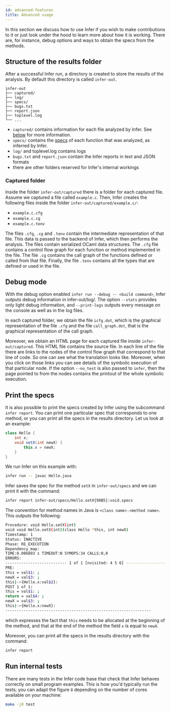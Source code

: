 ```yaml
---
id: advanced-features
title: Advanced usage
---
```


In this section we discuss how to use Infer if you wish to make contributions to
it or just look under the hood to learn more about how it is working. There are,
for instance, debug options and ways to obtain the specs from the methods.

## Structure of the results folder

After a successful Infer run, a directory is created to store the results of the
analysis. By default this directory is called `infer-out`.

```
infer-out
├── captured/
├── log/
├── specs/
├── bugs.txt
├── report.json
├── toplevel.log
└── ...
```

- `captured/` contains information for each file analyzed by Infer. See
  [below](docs/advanced-features.html#captured-folder) for more information.
- `specs/` contains the [specs](docs/advanced-features.html#print-the-specs) of
  each function that was analyzed, as inferred by Infer.
- `log/` and toplevel.log contains logs
- `bugs.txt` and `report.json` contain the Infer reports in text and JSON
  formats
- there are other folders reserved for Infer's internal workings

### Captured folder

Inside the folder `infer-out/captured` there is a folder for each captured file.
Assume we captured a file called `example.c`. Then, Infer creates the following
files inside the folder `infer-out/captured/example.c/`:

- `example.c.cfg`
- `example.c.cg`
- `example.c.tenv`

The files `.cfg`, `.cg` and `.tenv` contain the intermediate representation of
that file. This data is passed to the backend of Infer, which then performs the
analysis. The files contain serialized OCaml data structures. The `.cfg` file
contains a control flow graph for each function or method implemented in the
file. The file `.cg` contains the call graph of the functions defined or called
from that file. Finally, the file `.tenv` contains all the types that are
defined or used in the file.

## Debug mode

With the debug option enabled `infer run --debug -- <build command>`, Infer
outputs debug information in infer-out/log/. The option `--stats` provides only
light debug information, and `--print-logs` outputs every message on the console
as well as in the log files.

In each captured folder, we obtain the file `icfg.dot`, which is the graphical
representation of the file `.cfg` and the file `call_graph.dot`, that is the
graphical representation of the call graph.

Moreover, we obtain an HTML page for each captured file inside
`infer-out/captured`. This HTML file contains the source file. In each line of
the file there are links to the nodes of the control flow graph that correspond
to that line of code. So one can see what the translation looks like. Moreover,
when you click on those links you can see details of the symbolic execution of
that particular node. If the option `--no_test` is also passed to `infer`, then
the page pointed to from the nodes contains the printout of the whole symbolic
execution.

## Print the specs

It is also possible to print the specs created by Infer using the subcommand
`infer report`. You can print one particular spec that corresponds to one
method, or you can print all the specs in the results directory. Let us look at
an example:

```java
class Hello {
    int x;
    void setX(int newX) {
	    this.x = newX;
    }
}
```

We run Infer on this example with:

```bash
infer run -- javac Hello.java
```

Infer saves the spec for the method `setX` in `infer-out/specs` and we can print
it with the command:

```bash
infer report infer-out/specs/Hello.setX{98B5}:void.specs
```

The convention for method names in Java is `<class name>.<method name>`. This
outputs the following:

```bash
Procedure: void Hello.setX(int)
void void Hello.setX(int)(class Hello *this, int newX)
Timestamp: 1
Status: INACTIVE
Phase: RE_EXECUTION
Dependency_map:
TIME:0.006893 s TIMEOUT:N SYMOPS:34 CALLS:0,0
ERRORS:
--------------------------- 1 of 1 [nvisited: 4 5 6] ---------------------------
PRE:
this = val$1: ;
newX = val$3: ;
this|->{Hello.x:val$2}:
POST 1 of 1:
this = val$1: ;
return = val$4: ;
newX = val$3: ;
this|->{Hello.x:newX}:
----------------------------------------------------------------
```

which expresses the fact that `this` needs to be allocated at the beginning of
the method, and that at the end of the method the field `x` is equal to `newX`.

Moreover, you can print all the specs in the results directory with the command:

```bash
infer report
```

## Run internal tests

There are many tests in the Infer code base that check that Infer behaves
correctly on small program examples. This is how you'd typically run the tests;
you can adapt the figure `8` depending on the number of cores available on your
machine:

```bash
make -j8 test
```
